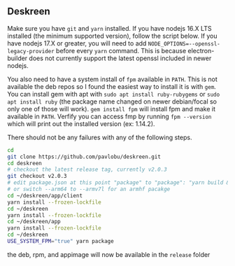 ## Deskreen

Make sure you have `git` and `yarn` installed.
If you have nodejs 16.X LTS installed (the minimum supported version), follow the script below.
If you have nodejs 17.X or greater, you will need to add `NODE_OPTIONS=--openssl-legacy-provider` before every `yarn` command. This is because electron-builder does not currently support the latest openssl included in newer nodejs.

You also need to have a system install of `fpm` available in `PATH`. This is not available the deb repos so I found the easiest way to install it is with `gem`. You can install gem with apt with `sudo apt install ruby-rubygems` or `sudo apt install ruby` (the package name changed on newer debian/focal so only one of those will work). `gem install fpm` will install fpm and make it available in `PATH`. Verfify you can access fmp by running `fpm --version` which will print out the installed version (ex: 1.14.2).

There should not be any failures with any of the following steps.

```bash
cd
git clone https://github.com/pavlobu/deskreen.git
cd deskreen
# checkout the latest release tag, currently v2.0.3
git checkout v2.0.3
# edit package.json at this point "package" to "package": "yarn build && electron-builder build --arm64 --publish never"
# or switch --arm64 to --armv7l for an armhf pacakge
cd ~/deskreen/app/client
yarn install --frozen-lockfile
cd ~/deskreen
yarn install --frozen-lockfile
cd ~/deskreen/app
yarn install --frozen-lockfile
cd ~/deskreen
USE_SYSTEM_FPM="true" yarn package
```

the deb, rpm, and appimage will now be available in the `release` folder